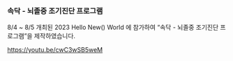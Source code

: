 ### 속닥 - 뇌졸중 조기진단 프로그램

8/4 ~ 8/5 개최된 2023 Hello New() World 에 참가하여 “속닥 - 뇌졸중 조기진단 프로그램”을 제작하였습니다.

https://youtu.be/cwC3wSB5weM
